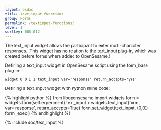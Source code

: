 ```yaml
---
layout: osdoc
title: Text_input functions
group: Forms
permalink: /textinput-functions/
level: 1
sortkey: 006.012
---
```


The text_input widget allows the participant to enter multi-character responses. (This widget has no relation to the text_input plug-in, which was created before forms where added to OpenSesame.)

Defining a text_input widget in OpenSesame script using the form_base plug-in:

	widget 0 0 1 1 text_input var='response' return_accepts='yes'

Defining a text_input widget with Python inline code:

{% highlight python %}
from libopensesame import widgets
form = widgets.form(self.experiment)
text_input = widgets.text_input(form, var='response', return_accepts=True)
form.set_widget(text_input, (0,0))
form._exec()
{% endhighlight %}

{% include doc/text_input %}